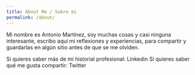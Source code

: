```yaml
---
title: About Me / Sobre mi
permalink: /about/
---
```


Mi nombre es Antonio Martínez, soy muchas cosas y casi ninguna interesante, escribo aquí mi reflexiones y experiencias, para compartir y guardarlas en algún sitio antes de que se me olviden.

Si quieres saber más de mi historial profesional: Linkedin
Si quieres saber qué me gusta compartir: Twitter
